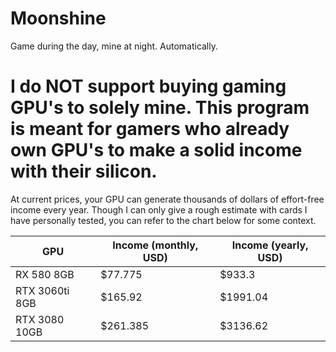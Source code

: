 # Moonshine
 Game during the day, mine at night. Automatically.
 
# I do NOT support buying gaming GPU's to solely mine. This program is meant for gamers who already own GPU's to make a solid income with their silicon.

At current prices, your GPU can generate thousands of dollars of effort-free income every year. Though I can only give a rough estimate with cards I have personally tested, you can refer to the chart below for some context.

GPU | Income (monthly, USD) | Income (yearly, USD)
--- | --- | ---
RX 580 8GB | $77.775 | $933.3
RTX 3060ti 8GB | $165.92 | $1991.04
RTX 3080 10GB | $261.385 | $3136.62

